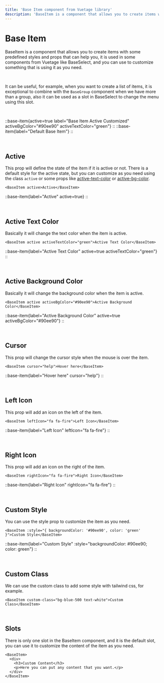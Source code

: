 ```yaml
---
title: 'Base Item component from Vuetage library'
description: 'BaseItem is a component that allows you to create items with some predefined styles and props that can help you, it is been used in some components from Vuetage, and you can use to customize something that is using it as you need.'
---
```


# Base Item

BaseItem is a component that allows you to create items with some predefined styles and props that can help you, it is used in some components from Vuetage like BaseSelect, and you can use to customize something that is using it as you need.

<br>

It can be useful, for example, when you want to create a list of items, it is exceptional to combine with the `BaseGroup` component when we have more than a group, also it can be used as a slot in BaseSelect to change the menu using this slot.

<br>

::base-item{active=true label="Base Item Active Customized" activeBgColor="#90ee90" activeTextColor="green"}
::
::base-item{label="Default Base Item"}
::

<br>

## Active

This prop will define the state of the item if it is active or not. There is a default style for the active state, but you can customize as you need using the class `active` or some props like [active-text-color](#active-text-color) or [active-bg-color](#active-background-color).

```vue
<BaseItem active>Active</BaseItem>
```

::base-item{label="Active" active=true}
::

<br>

## Active Text Color

Basically it will change the text color when the item is active.

```vue
<BaseItem active activeTextColor="green">Active Text Color</BaseItem>
```

::base-item{label="Active Text Color" active=true activeTextColor="green"}
::

<br>

## Active Background Color

Basically it will change the background color when the item is active.

```vue
<BaseItem active activeBgColor="#90ee90">Active Background Color</BaseItem>
```

::base-item{label="Active Background Color" active=true activeBgColor="#90ee90"}
::

<br>

## Cursor

This prop will change the cursor style when the mouse is over the item.

```vue
<BaseItem cursor="help">Hover here</BaseItem>
```

::base-item{label="Hover here" cursor="help"}
::

<br>

## Left Icon

This prop will add an icon on the left of the item.

```vue
<BaseItem leftIcon="fa fa-fire">Left Icon</BaseItem>
```

::base-item{label="Left Icon" leftIcon="fa fa-fire"}
::

<br>

## Right Icon

This prop will add an icon on the right of the item.

```vue
<BaseItem rightIcon="fa fa-fire">Right Icon</BaseItem>
```

::base-item{label="Right Icon" rightIcon="fa fa-fire"}
::

<br>

## Custom Style

You can use the style prop to customize the item as you need.

```vue
<BaseItem :style="{ backgroundColor: '#90ee90', color: 'green' }">Custom Style</BaseItem>
```

::base-item{label="Custom Style" :style="backgroundColor: #90ee90; color: green"}
::

<br>

## Custom Class

We can use the custom class to add some style with tailwind css, for example.

```vue
<BaseItem custom-class="bg-blue-500 text-white">Custom Class</BaseItem>
```

<br>

## Slots

There is only one slot in the BaseItem component, and it is the default slot, you can use it to customize the content of the item as you need.

```vue
<BaseItem>
  <div>
    <h3>Custom Content</h3>
    <p>Here you can put any content that you want.</p>
  </div>
</BaseItem>
```